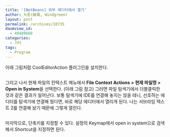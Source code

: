 ```yaml
---
title: '[NetBeans] 외부 에디터에서 열기'
author: 녹풍(綠風, Windgreen)
layout: post
permalink: /archives/10735
daumview_id:
  - 49489688
categories:
  - 기타
tags:
  - Program
---
```

아래 그림처럼 CoolEditorAction 플러그인을 설치한다.

<img class="alignnone" alt="" src="http://dl.dropboxusercontent.com/u/15546257/blog/mytory.netbeans-external-editor-1.png" />

그리고 나서 현재 파일의 컨텍스트 메뉴에서 **File Context Actions > 현재 파일명 > Open in System**을 선택한다. (아래 그림 참고) 그러면 파일 탐색기에서 더블클릭한 것과 같은 결과가 일어난다. 보통 탐색기에 IDE를 연결해 놓지는 않을 테니, 선호하는 에디터를 탐색기에 연결해 뒀다면, 바로 해당 에디터에서 열리게 된다. 나는 서브라임 텍스트 2를 연결해 놨기 때문에 그렇게 열린다.

<img class="alignnone" alt="" src="http://dl.dropboxusercontent.com/u/15546257/blog/mytory.netbeans-external-editor-2.png" />

마지막으로, 단축키를 지정할 수 있다. 설정의 Keymap에서 open in system으로 검색해서 Shortcut을 지정하면 된다.

<img class="alignnone" alt="" src="http://dl.dropboxusercontent.com/u/15546257/blog/mytory.netbeans-external-editor-3.png" />